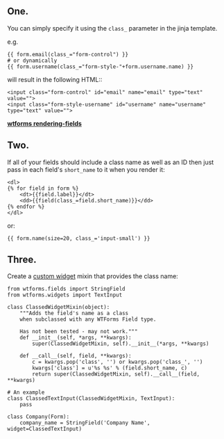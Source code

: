 ## One.

You can simply specify it using the `class_` parameter in the jinja template.

e.g.

	{{ form.email(class_="form-control") }}
	# or dynamically
	{{ form.username(class_="form-style-"+form.username.name) }}


will result in the following HTML::

	<input class="form-control" id="email" name="email" type="text" value="">
	<input class="form-style-username" id="username" name="username" type="text" value="">


[**wtforms rendering-fields**](http://wtforms.readthedocs.org/en/latest/crash_course.html#rendering-fields)

## Two.

If all of your fields should include a class name as well as an ID then just pass in each field's `short_name` to it when you render it:

	<dl>
	{% for field in form %}
		<dt>{{field.label}}</dt>
		<dd>{{field(class_=field.short_name)}}</dd>
	{% endfor %}
	</dl>

or:

	{{ form.name(size=20, class_='input-small') }}


## Three.

Create a [custom widget](http://wtforms.readthedocs.org/en/latest/widgets.html#custom-widgets) mixin that provides the class name:

	from wtforms.fields import StringField
	from wtforms.widgets import TextInput

	class ClassedWidgetMixin(object):
	    """Adds the field's name as a class 
	    when subclassed with any WTForms Field type.

	    Has not been tested - may not work."""
	    def __init__(self, *args, **kwargs):
	        super(ClassedWidgetMixin, self).__init__(*args, **kwargs)

	    def __call__(self, field, **kwargs):
	        c = kwargs.pop('class', '') or kwargs.pop('class_', '')
	        kwargs['class'] = u'%s %s' % (field.short_name, c)
	        return super(ClassedWidgetMixin, self).__call__(field, **kwargs)

	# An example
	class ClassedTextInput(ClassedWidgetMixin, TextInput):
	    pass

	class Company(Form):
	    company_name = StringField('Company Name', widget=ClassedTextInput)

